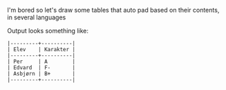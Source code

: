 I'm bored so let's draw some tables that auto pad based on their contents,
in several languages

Output looks something like:

```
|---------+----------|
| Elev    | Karakter |
|---------+----------|
| Per     | A        |
| Edvard  | F-       |
| Asbjørn | B+       |
|---------+----------|
```

